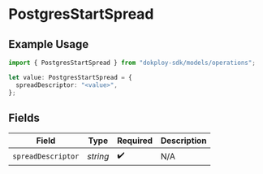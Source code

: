 # PostgresStartSpread

## Example Usage

```typescript
import { PostgresStartSpread } from "dokploy-sdk/models/operations";

let value: PostgresStartSpread = {
  spreadDescriptor: "<value>",
};
```

## Fields

| Field              | Type               | Required           | Description        |
| ------------------ | ------------------ | ------------------ | ------------------ |
| `spreadDescriptor` | *string*           | :heavy_check_mark: | N/A                |